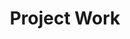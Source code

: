 ---
sitemap: false
robots: noindex
layout: subject
subjectCode: CSC412
title: "Project Work"
semester: "Seventh Semester"
permalink: /seventh-semester/project-work/
description: ""
resources:
  - title: 'Notes'
    items:
      - title: "Project Proposal Format"
        id: 1n5xUgOkNWSea8Z_MHgddY6eLs4wM2CJG
---